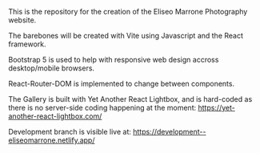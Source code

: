 This is the repository for the creation of the Eliseo Marrone Photography website.

The barebones will be created with Vite using Javascript and the React framework.

Bootstrap 5 is used to help with responsive web design accross desktop/mobile browsers.

React-Router-DOM is implemented to change between components. 

The Gallery is built with Yet Another React Lightbox, and is hard-coded as there is no server-side coding happening at the moment: https://yet-another-react-lightbox.com/



Development branch is visible live at: https://development--eliseomarrone.netlify.app/
